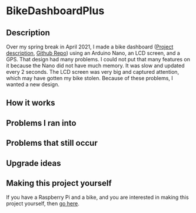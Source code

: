 # BikeDashboardPlus

## Description

Over my spring break in April 2021, I made a bike dashboard ([Project description](https://create.arduino.cc/projecthub/jonathanhliu21/a-dashboard-for-a-bike-unfinished-6dc0cb), [Github Repo](https://github.com/jonyboi396825/BikeDashboard)) using an Arduino Nano, an LCD screen, and a GPS. That design had many problems. I could not put that many features on it because the Nano did not have much memory. It was slow and updated every 2 seconds. The LCD screen was very big and captured attention, which may have gotten my bike stolen. Because of these problems, I wanted a new design.



## How it works

## Problems I ran into 

## Problems that still occur

## Upgrade ideas

## Making this project yourself

If you have a Raspberry Pi and a bike, and you are interested in making this project yourself, then [go here](docs/pages/make_yourself.md).
